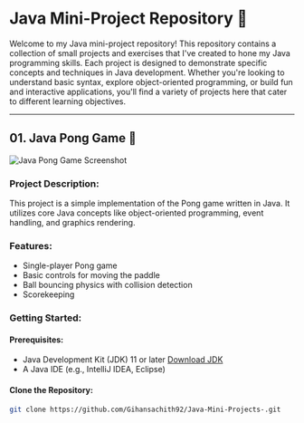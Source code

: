 # Java Mini-Project Repository 🚀

Welcome to my Java mini-project repository! This repository contains a collection of small projects and exercises that I've created to hone my Java programming skills. Each project is designed to demonstrate specific concepts and techniques in Java development. Whether you're looking to understand basic syntax, explore object-oriented programming, or build fun and interactive applications, you'll find a variety of projects here that cater to different learning objectives.

---

## 01. Java Pong Game 🏓

![Java Pong Game Screenshot](https://github.com/Gihansachith92/Java-Mini-Projects-/assets/110083916/6d1fbc90-892a-4966-81a5-2b8cc37be0ba)

### Project Description:

This project is a simple implementation of the Pong game written in Java. It utilizes core Java concepts like object-oriented programming, event handling, and graphics rendering.

### Features:

- Single-player Pong game
- Basic controls for moving the paddle
- Ball bouncing physics with collision detection
- Scorekeeping

### Getting Started:

#### Prerequisites:

- Java Development Kit (JDK) 11 or later [Download JDK](https://www.oracle.com/java/technologies/javase/jdk17-archive-downloads.html)
- A Java IDE (e.g., IntelliJ IDEA, Eclipse)

#### Clone the Repository:

```bash
git clone https://github.com/Gihansachith92/Java-Mini-Projects-.git
